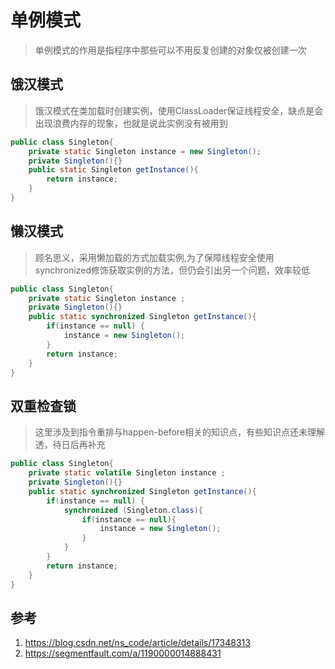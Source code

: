 # 单例模式
> 单例模式的作用是指程序中那些可以不用反复创建的对象仅被创建一次
## 饿汉模式
> 饿汉模式在类加载时创建实例，使用ClassLoader保证线程安全，缺点是会出现浪费内存的现象，也就是说此实例没有被用到
```java
public class Singleton{
    private static Singleton instance = new Singleton();
    private Singleton(){}
    public static Singleton getInstance(){
        return instance;
    }
}
```
## 懒汉模式
> 顾名思义，采用懒加载的方式加载实例,为了保障线程安全使用synchronized修饰获取实例的方法，但仍会引出另一个问题，效率较低
```java
public class Singleton{
    private static Singleton instance ;
    private Singleton(){}
    public static synchronized Singleton getInstance(){
        if(instance == null) {
            instance = new Singleton();
        }
        return instance;
    }
}
```
## 双重检查锁
> 这里涉及到指令重排与happen-before相关的知识点，有些知识点还未理解透，待日后再补充
```java
public class Singleton{
    private static volatile Singleton instance ;
    private Singleton(){}
    public static synchronized Singleton getInstance(){
        if(instance == null) {
            synchronized (Singleton.class){
                if(instance == null){
                    instance = new Singleton();
                }
            }
        }
        return instance;
    }
}
```
## 参考
1. https://blog.csdn.net/ns_code/article/details/17348313
2. https://segmentfault.com/a/1190000014888431